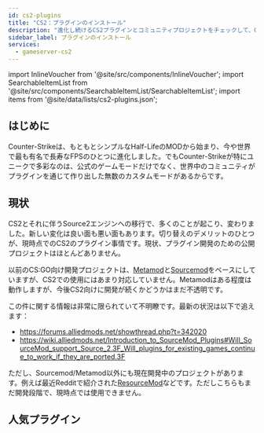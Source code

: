```yaml
---
id: cs2-plugins
title: "CS2：プラグインのインストール"
description: "進化し続けるCS2プラグインとコミュニティプロジェクトをチェックして、Counter-Strike体験をさらに充実させよう → 今すぐ詳しく見る"
sidebar_label: プラグインのインストール
services:
  - gameserver-cs2
---
```


import InlineVoucher from '@site/src/components/InlineVoucher';
import SearchableItemList from '@site/src/components/SearchableItemList/SearchableItemList';
import items from '@site/data/lists/cs2-plugins.json';

## はじめに

Counter-Strikeは、もともとシンプルなHalf-LifeのMODから始まり、今や世界で最も有名で長寿なFPSのひとつに進化しました。でもCounter-Strikeが特にユニークで多彩なのは、公式のゲームモードだけでなく、世界中のコミュニティがプラグインを通じて作り出した無数のカスタムモードがあるからです。

<InlineVoucher />

## 現状

CS2とそれに伴うSource2エンジンへの移行で、多くのことが起こり、変わりました。新しい変化は良い面も悪い面もあります。切り替えのデメリットのひとつが、現時点でのCS2のプラグイン事情です。現状、プラグイン開発のための公開プロジェクトはほとんどありません。

以前のCS:GO向け開発プロジェクトは、[Metamod](https://www.sourcemm.net/)と[Sourcemod](https://www.sourcemod.net/)をベースにしていますが、CS2での使用にはあまり対応していません。Metamodはある程度は動作しますが、今後CS2向けに開発が続くかどうかはまだ不透明です。

この件に関する情報は非常に限られていて不明瞭です。最新の状況は以下で追えます：

- https://forums.alliedmods.net/showthread.php?t=342020
- https://wiki.alliedmods.net/Introduction_to_SourceMod_Plugins#Will_SourceMod_support_Source_2.3F_Will_plugins_for_existing_games_continue_to_work_if_they_are_ported.3F

ただし、Sourcemod/Metamod以外にも現在開発中のプロジェクトがあります。例えば最近Redditで紹介された[ResourceMod](https://resourcemod.net/)などです。ただしこちらもまだ開発段階で、現時点では使用できません。

## 人気プラグイン

<SearchableItemList items={items} />

<InlineVoucher />